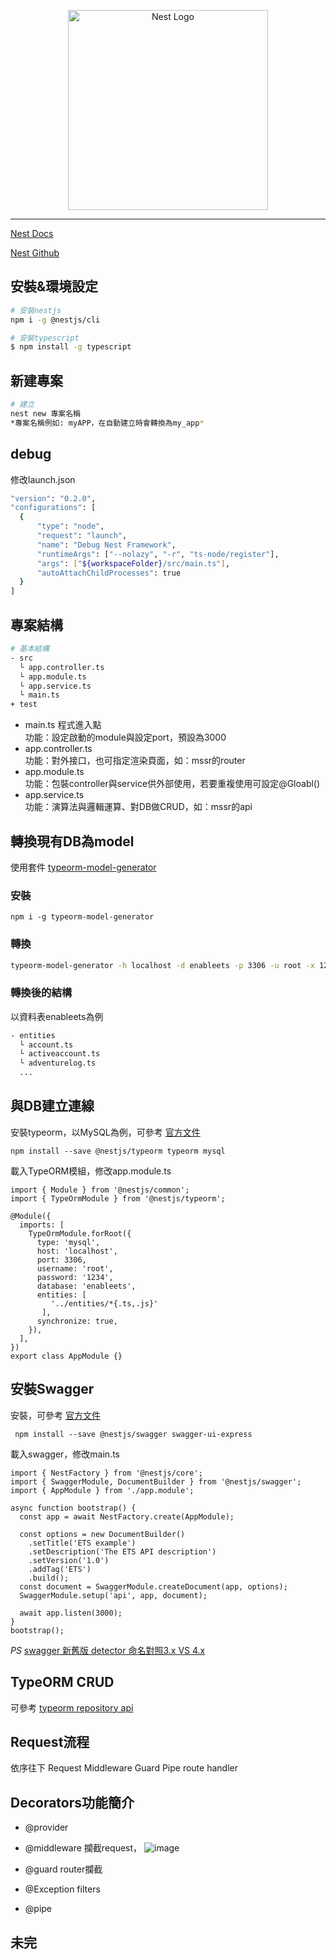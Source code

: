 <p align="center">
  <a href="http://nestjs.com/" target="blank"><img src="https://nestjs.com/img/logo_text.svg" width="320" alt="Nest Logo" /></a>
</p>

***

[Nest Docs](https://docs.nestjs.com/)

[Nest Github](https://github.com/nestjs/nest)

## 安裝&環境設定

```bash
# 安裝nestjs
npm i -g @nestjs/cli

# 安裝typescript
$ npm install -g typescript
```

## 新建專案

```bash
# 建立
nest new 專案名稱
*專案名稱例如: myAPP，在自動建立時會轉換為my_app*
```

## debug
修改launch.json
```bash
"version": "0.2.0",
"configurations": [
  {
      "type": "node",
      "request": "launch",
      "name": "Debug Nest Framework",
      "runtimeArgs": ["--nolazy", "-r", "ts-node/register"],
      "args": ["${workspaceFolder}/src/main.ts"],
      "autoAttachChildProcesses": true
  }
]
```

## 專案結構

```bash
# 基本結構
- src
  └ app.controller.ts
  └ app.module.ts
  └ app.service.ts
  └ main.ts
+ test
```

* main.ts 程式進入點   
  功能：設定啟動的module與設定port，預設為3000
* app.controller.ts   
  功能：對外接口，也可指定渲染頁面，如：mssr的router
* app.module.ts       
  功能：包裝controller與service供外部使用，若要重複使用可設定@Gloabl()
* app.service.ts      
  功能：演算法與邏輯運算、對DB做CRUD，如：mssr的api


## 轉換現有DB為model
使用套件 [typeorm-model-generator](https://www.npmjs.com/package/typeorm-model-generator)

### 安裝
```
npm i -g typeorm-model-generator
```
### 轉換
```bash
typeorm-model-generator -h localhost -d enableets -p 3306 -u root -x 1234 -e mysql -o .
```
### 轉換後的結構
以資料表enableets為例
```bash
- entities
  └ account.ts
  └ activeaccount.ts
  └ adventurelog.ts
  ...
```

## 與DB建立連線
安裝typeorm，以MySQL為例，可參考 [官方文件](https://docs.nestjs.com/techniques/database)
```
npm install --save @nestjs/typeorm typeorm mysql
```
載入TypeORM模組，修改app.module.ts
```
import { Module } from '@nestjs/common';
import { TypeOrmModule } from '@nestjs/typeorm';

@Module({
  imports: [
    TypeOrmModule.forRoot({
      type: 'mysql',
      host: 'localhost',
      port: 3306,
      username: 'root',
      password: '1234',
      database: 'enableets',
      entities: [
         '../entities/*{.ts,.js}'
       ],
      synchronize: true,
    }),
  ],
})
export class AppModule {}
```
## 安裝Swagger
安裝，可參考 [官方文件](https://docs.nestjs.com/recipes/swagger)
```
 npm install --save @nestjs/swagger swagger-ui-express
```
載入swagger，修改main.ts
```
import { NestFactory } from '@nestjs/core';
import { SwaggerModule, DocumentBuilder } from '@nestjs/swagger';
import { AppModule } from './app.module';

async function bootstrap() {
  const app = await NestFactory.create(AppModule);

  const options = new DocumentBuilder()
    .setTitle('ETS example')
    .setDescription('The ETS API description')
    .setVersion('1.0')
    .addTag('ETS')
    .build();
  const document = SwaggerModule.createDocument(app, options);
  SwaggerModule.setup('api', app, document);

  await app.listen(3000);
}
bootstrap();
```
*PS*
[swagger 新舊版 detector 命名對照3.x VS 4.x](https://docs.nestjs.com/recipes/swagger#migration-to-40)


## TypeORM CRUD
可參考 [typeorm repository api](https://typeorm.io/#/repository-api/repository-api)

## Request流程
依序往下
Request
Middleware
Guard
Pipe
route handler

## Decorators功能簡介
* @provider
  
* @middleware
  攔截request，
  ![image](https://docs.nestjs.com/assets/Middlewares_1.png)
* @guard
  router攔截
* @Exception filters
* @pipe

## 未完
